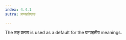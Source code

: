 ```yaml
---
index: 4.4.1
sutra: प्राग्वहतेष्ठक्

---
```

The ठक् प्रत्यय is used as a default for the प्राग्वहतीय meanings.